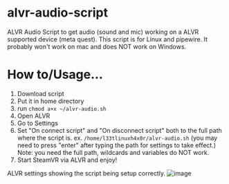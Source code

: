 # alvr-audio-script
ALVR Audio Script to get audio (sound and mic) working on a ALVR supported device (meta quest).
This script is for Linux and pipewire. It probably won't work on mac and does NOT work on Windows.

# How to/Usage...
1. Download script
2. Put it in home directory
3. run `chmod a+x ~/alvr-audio.sh`
4. Open ALVR
5. Go to Settings
6. Set "On connect script" and "On disconnect script" both to the full path where the script is. ex. `/home/l33tlinuxh4x0r/alvr-audio.sh` (you may need to press "enter" after typing the path for settings to take effect.) Note: you need the full path, wildcards and variables do NOT work.
7. Start SteamVR via ALVR and enjoy!

ALVR settings showing the script being setup correctly.
![image](https://github.com/l33tlinuxh4x0r/alvr-audio-script/assets/1632838/98790c00-c602-462b-a11a-c28f2d259577)
